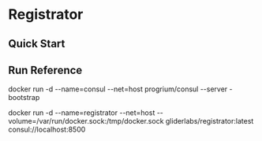 # Registrator

## Quick Start

## Run Reference


docker run -d --name=consul --net=host progrium/consul --server -bootstrap

docker run -d --name=registrator --net=host --volume=/var/run/docker.sock:/tmp/docker.sock gliderlabs/registrator:latest consul://localhost:8500

